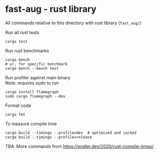 # fast-aug - rust library

All commands relative to this directory with rust library (`fast_aug/`)


Run all rust tests
```shell
cargo test
```

Run rust benchmarks
```shell
cargo bench
# or, for specific benchmark
cargo bench --bench text
```

Run profiler against main binary  
Note: requires sudo to run
```shell
cargo install flamegraph
sudo cargo flamegraph --dev
```

Format code
```shell
cargo fmt
``` 


To measure compile time
```shell
cargo build --timings --profile=dev  # optimized and cached
cargo build --timings --profile=release
```
TBA: More commands from https://endler.dev/2020/rust-compile-times/
